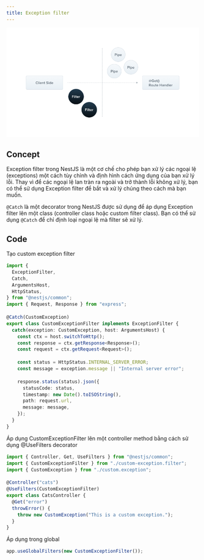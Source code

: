 ```yaml
---
title: Exception filter
---
```


![Image](https://raw.githubusercontent.com/quankori/quankori.github.io/master/src/images/nestjs/3.png)

## Concept

Exception filter trong NestJS là một cơ chế cho phép bạn xử lý các ngoại lệ (exceptions) một cách tùy chỉnh và định hình cách ứng dụng của bạn xử lý lỗi. Thay vì để các ngoại lệ lan tràn ra ngoài và trở thành lỗi không xử lý, bạn có thể sử dụng Exception filter để bắt và xử lý chúng theo cách mà bạn muốn.

`@Catch` là một decorator trong NestJS được sử dụng để áp dụng Exception filter lên một class (controller class hoặc custom filter class). Bạn có thể sử dụng `@Catch` để chỉ định loại ngoại lệ mà filter sẽ xử lý.

## Code

Tạo custom exception filter

```ts
import {
  ExceptionFilter,
  Catch,
  ArgumentsHost,
  HttpStatus,
} from "@nestjs/common";
import { Request, Response } from "express";

@Catch(CustomException)
export class CustomExceptionFilter implements ExceptionFilter {
  catch(exception: CustomException, host: ArgumentsHost) {
    const ctx = host.switchToHttp();
    const response = ctx.getResponse<Response>();
    const request = ctx.getRequest<Request>();

    const status = HttpStatus.INTERNAL_SERVER_ERROR;
    const message = exception.message || "Internal server error";

    response.status(status).json({
      statusCode: status,
      timestamp: new Date().toISOString(),
      path: request.url,
      message: message,
    });
  }
}
```

Áp dụng CustomExceptionFilter lên một controller method bằng cách sử dụng @UseFilters decorator

```ts
import { Controller, Get, UseFilters } from "@nestjs/common";
import { CustomExceptionFilter } from "./custom-exception.filter";
import { CustomException } from "./custom.exception";

@Controller("cats")
@UseFilters(CustomExceptionFilter)
export class CatsController {
  @Get("error")
  throwError() {
    throw new CustomException("This is a custom exception.");
  }
}
```

Áp dụng trong global

```ts
app.useGlobalFilters(new CustomExceptionFilter());
```
